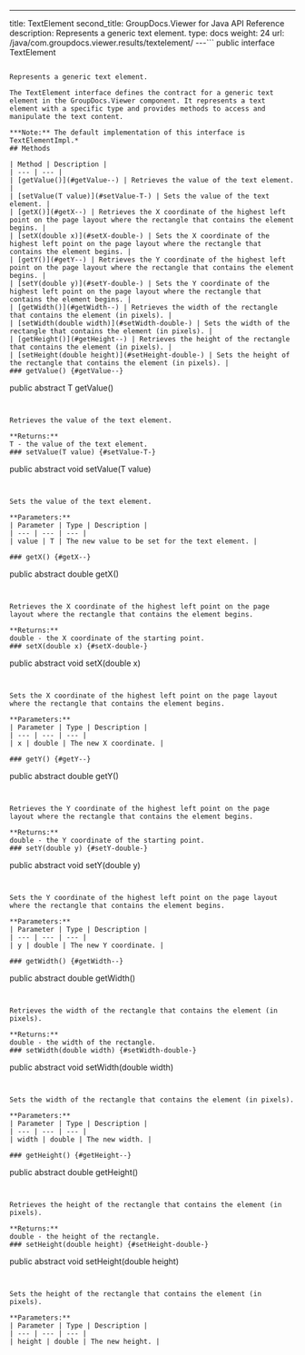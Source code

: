 ---
title: TextElement
second_title: GroupDocs.Viewer for Java API Reference
description: Represents a generic text element.
type: docs
weight: 24
url: /java/com.groupdocs.viewer.results/textelement/
---```
public interface TextElement<T>
```

Represents a generic text element.

The TextElement interface defines the contract for a generic text element in the GroupDocs.Viewer component. It represents a text element with a specific type and provides methods to access and manipulate the text content.

***Note:** The default implementation of this interface is TextElementImpl.*
## Methods

| Method | Description |
| --- | --- |
| [getValue()](#getValue--) | Retrieves the value of the text element. |
| [setValue(T value)](#setValue-T-) | Sets the value of the text element. |
| [getX()](#getX--) | Retrieves the X coordinate of the highest left point on the page layout where the rectangle that contains the element begins. |
| [setX(double x)](#setX-double-) | Sets the X coordinate of the highest left point on the page layout where the rectangle that contains the element begins. |
| [getY()](#getY--) | Retrieves the Y coordinate of the highest left point on the page layout where the rectangle that contains the element begins. |
| [setY(double y)](#setY-double-) | Sets the Y coordinate of the highest left point on the page layout where the rectangle that contains the element begins. |
| [getWidth()](#getWidth--) | Retrieves the width of the rectangle that contains the element (in pixels). |
| [setWidth(double width)](#setWidth-double-) | Sets the width of the rectangle that contains the element (in pixels). |
| [getHeight()](#getHeight--) | Retrieves the height of the rectangle that contains the element (in pixels). |
| [setHeight(double height)](#setHeight-double-) | Sets the height of the rectangle that contains the element (in pixels). |
### getValue() {#getValue--}
```
public abstract T getValue()
```


Retrieves the value of the text element.

**Returns:**
T - the value of the text element.
### setValue(T value) {#setValue-T-}
```
public abstract void setValue(T value)
```


Sets the value of the text element.

**Parameters:**
| Parameter | Type | Description |
| --- | --- | --- |
| value | T | The new value to be set for the text element. |

### getX() {#getX--}
```
public abstract double getX()
```


Retrieves the X coordinate of the highest left point on the page layout where the rectangle that contains the element begins.

**Returns:**
double - the X coordinate of the starting point.
### setX(double x) {#setX-double-}
```
public abstract void setX(double x)
```


Sets the X coordinate of the highest left point on the page layout where the rectangle that contains the element begins.

**Parameters:**
| Parameter | Type | Description |
| --- | --- | --- |
| x | double | The new X coordinate. |

### getY() {#getY--}
```
public abstract double getY()
```


Retrieves the Y coordinate of the highest left point on the page layout where the rectangle that contains the element begins.

**Returns:**
double - the Y coordinate of the starting point.
### setY(double y) {#setY-double-}
```
public abstract void setY(double y)
```


Sets the Y coordinate of the highest left point on the page layout where the rectangle that contains the element begins.

**Parameters:**
| Parameter | Type | Description |
| --- | --- | --- |
| y | double | The new Y coordinate. |

### getWidth() {#getWidth--}
```
public abstract double getWidth()
```


Retrieves the width of the rectangle that contains the element (in pixels).

**Returns:**
double - the width of the rectangle.
### setWidth(double width) {#setWidth-double-}
```
public abstract void setWidth(double width)
```


Sets the width of the rectangle that contains the element (in pixels).

**Parameters:**
| Parameter | Type | Description |
| --- | --- | --- |
| width | double | The new width. |

### getHeight() {#getHeight--}
```
public abstract double getHeight()
```


Retrieves the height of the rectangle that contains the element (in pixels).

**Returns:**
double - the height of the rectangle.
### setHeight(double height) {#setHeight-double-}
```
public abstract void setHeight(double height)
```


Sets the height of the rectangle that contains the element (in pixels).

**Parameters:**
| Parameter | Type | Description |
| --- | --- | --- |
| height | double | The new height. |

